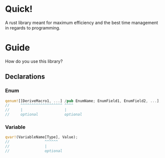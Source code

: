 # Quick!

A rust library meant for maximum efficiency and the best time management in regards to programming.

# Guide

How do you use this library?

## Declarations

### Enum

```rs
qenum![[DeriveMacro1, ...] /pub EnumName; EnumField1, EnumField2, ...];
//     ^^^^^^^^^^^^^^^^^^^ ^^^^
//     |                   |
//     optional            optional
```

### Variable

```rs
qvar!(VariableName[Type], Value);
//                ^^^^^^
//                |
//                optional
```
